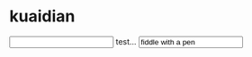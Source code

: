 # kuaidian

<input type="text" id="name" name="name"/>
test...

<input type="text" name="name" value="fiddle with a pen"/>

